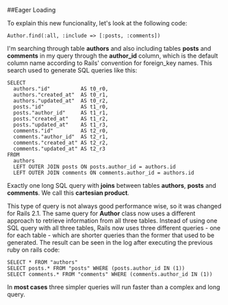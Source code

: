 ##Eager Loading

To explain this new funcionality, let's look at the following code:

	Author.find(:all, :include => [:posts, :comments])
	
I'm searching through table **authors** and also including tables **posts** and **comments** in my query through the **author_id** column, which is the default column name according to Rails' convention for foreign_key names. 
This search used to generate SQL queries like this:

	SELECT
	  authors."id"          AS t0_r0,
	  authors."created_at"  AS t0_r1,
	  authors."updated_at"  AS t0_r2,
	  posts."id"            AS t1_r0,
	  posts."author_id"     AS t1_r1,
	  posts."created_at"    AS t1_r2,
	  posts."updated_at"    AS t1_r3,
	  comments."id"         AS t2_r0,
	  comments."author_id"  AS t2_r1,
	  comments."created_at" AS t2_r2,
	  comments."updated_at" AS t2_r3
	FROM
	  authors
	  LEFT OUTER JOIN posts ON posts.author_id = authors.id
	  LEFT OUTER JOIN comments ON comments.author_id = authors.id

Exactly one long SQL query with **joins** between tables **authors**, **posts** and **comments**. We call this **cartesian product**.	

This type of query is not always good performance wise, so it was changed for Rails 2.1. The same query for **Author** class now uses a different approach to retrieve information from all three tables. Instead of using one SQL query with all three tables, Rails now uses three different queries - one for each table - which are shorter queries than the former that used to be generated. The result can be seen in the log after executing the previous ruby on rails code:

	SELECT * FROM "authors"
	SELECT posts.* FROM "posts" WHERE (posts.author_id IN (1))
	SELECT comments.* FROM "comments" WHERE (comments.author_id IN (1))

In **most cases** three simpler queries will run faster than a complex and long query.
